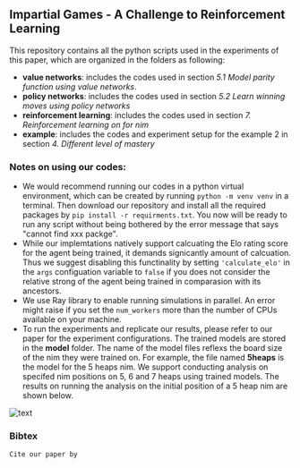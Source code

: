 
## Impartial Games - A Challenge to Reinforcement Learning

This repository contains all the python scripts used in the experiments of this paper, which are organized in the folders as following:

* **value networks**: includes the codes used in section *5.1 Model parity function using value networks*. 
* **policy networks**:  includes the codes used in section *5.2 Learn winning moves using policy networks*
* **reinforcement learning**: includes the codes used in section *7. Reinforcement learning on for nim*
* **example**: includes the codes and experiment setup for the example 2 in section *4. Different level of mastery*

### Notes on using our codes:
* We would recommend running our codes in a python virtual environment, which can be created by running 
```python -m venv venv```
in a terminal. Then download our repository and install all the required packages by
```pip install -r requirments.txt```. You now will be ready to run any script without being bothered by the error message that says "cannot find xxx packge". 
* While our implemtations natively support calcuating the Elo rating score for the agent being trained, it demands signicantly amount of calcuation. Thus we suggest disabling this functinality by setting ```'calculate_elo'``` in the ```args``` configuation variable to ```false``` if you does not consider the relative strong of the agent being trained in comparasion with its ancestors. 
* We use Ray library to enable running simulations in parallel. An error might raise if you set the ```num_workers``` more than the number of CPUs available on your machine. 
* To run the experiments and replicate our results, please refer to our paper for the experiment configurations. The trained models are stored in the **model** folder. The name of the model files reflexs the board size of the nim they were trained on. For example, the file named **5heaps** is the model for the 5 heaps nim. We support conducting analysis on specifed nim positions on 5, 6 and 7 heaps using trained models. The results on running the analysis on the initial position of a 5 heap nim are shown below. 

![text](https://github.com/sagebei/Impartial-Games-a-Chanllenge-to-Reinforcement-Learning/blob/main/images/analysis_on_nim_board_position.png)


### Bibtex
```
Cite our paper by 
```


